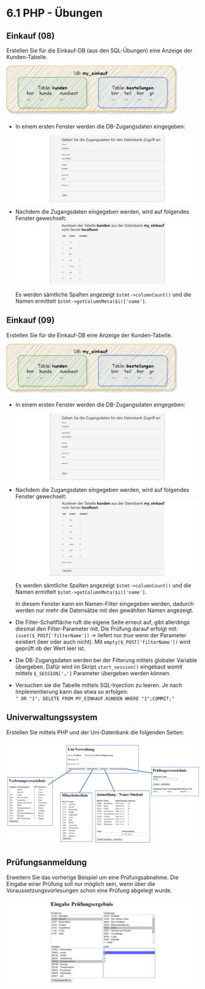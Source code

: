# 6.1 PHP - Übungen

## Einkauf (08)

Erstellen Sie für die Einkauf-DB (aus den SQL-Übungen) eine Anzeige der Kunden-Tabelle.

![php_einkauf00](assets/php_einkauf00.png)

- In einem ersten Fenster werden die DB-Zugangsdaten eingegeben:
  
  ![php_einkauf01](assets/php_einkauf01.png)

- Nachdem die Zugangsdaten eingegeben werden, wird auf folgendes Fenster gewechselt:  
  ![php_einkauf03](assets/php_einkauf03.png)
  
  Es werden sämtliche Spalten angezeigt `$stmt->columnCount()` und die Namen ermittelt `$stmt->getColumnMeta($i)['name']`.

## Einkauf (09)

Erstellen Sie für die Einkauf-DB eine Anzeige der Kunden-Tabelle.

![php_einkauf00](assets/php_einkauf00.png)

- In einem ersten Fenster werden die DB-Zugangsdaten eingegeben:
  
   ![php_einkauf01](assets/php_einkauf01.png)

- Nachdem die Zugangsdaten eingegeben werden, wird auf folgendes Fenster gewechselt:  
   ![php_einkauf02](assets/php_einkauf02.png)
  
   Es werden sämtliche Spalten angezeigt `$stmt->columnCount()` und die Namen ermittelt `$stmt->getColumnMeta($i)['name']`.
  
   In diesem Fenster kann ein Namen-Filter eingegeben werden, dadurch werden nur mehr die Datensätze mit den gewählten Namen angezeigt.

- Die Filter-Schaltfläche ruft die eigene Seite erneut auf, gibt allerdings diesmal den Filter-Parameter mit. Die Prüfung darauf erfolgt mit: `isset($_POST['filterName'])` -> liefert nur *true* wenn der Parameter existiert (leer oder auch nicht). Mit `empty($_POST['filterName'])` wird geprüft ob der Wert leer ist. 

- Die DB-Zugangsdaten werden bei der Filterung mittels globaler Variable übergeben. Dafür wird im Skript `start_session()` eingebaut womit mittels `$_SESSION['…']` Parameter übergeben werden können.

- Versuchen sie die Tabelle mittels SQL-Injection zu leeren. Je nach Implementierung kann das etwa so erfolgen:  
  `" OR "1"; DELETE FROM MY_EINKAUF.KUNDEN WHERE "1";COMMIT;"`

## Univerwaltungssystem

Erstellen Sie mittels PHP und der Uni-Datenbank die folgenden Seiten:

### ![Uni-Verwaltung](../assets/Php_Uni001.png)

## Prüfungsanmeldung

Erweitern Sie das vorherige Beispiel um eine Prüfungsabnahme. Die Eingabe einer Prüfung soll nur möglich sein, wenn über die Voraussetzungsvorlesungen schon eine Prüfung abgelegt wurde.

![Uni-Verwaltung](../assets/Php_Uni002.png)